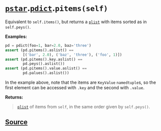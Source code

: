 # [`pstar`](./pstar.md).[`pdict`](./pstar_pdict.md).`pitems(self)`

Equivalent to `self.items()`, but returns a [`plist`](./pstar_plist.md) with items sorted as in `self.peys()`.

**Examples:**
```python
pd = pdict(foo=1, bar=2.0, baz='three')
assert (pd.pitems().aslist() ==
        [('bar', 2.0), ('baz', 'three'), ('foo', 1)])
assert (pd.pitems().key.aslist() ==
        pd.peys().aslist())
assert (pd.pitems().value.aslist() ==
        pd.palues().aslist())
```
In the example above, note that the items are `KeyValue` `namedtuple`s,
so the first element can be accessed with `.key` and the second with `.value`.

**Returns:**

>    [`plist`](./pstar_plist.md) of items from `self`, in the same order given by `self.peys()`.



## [Source](../pstar/pstar.py#L372-L392)